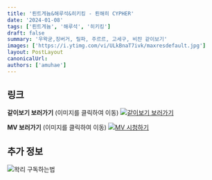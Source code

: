 ```yaml
---
title: '뢴트게늄&해루석&히키킹 - 뢴해히 CYPHER'
date: '2024-01-08'
tags: ['뢴트게늄', '해루석', '히키킹']
draft: false
summary: '우왁굳,징버거, 릴파, 주르르, 고세구, 비챤 같이보기'
images: ['https://i.ytimg.com/vi/ULkBnaT7ivk/maxresdefault.jpg']
layout: PostLayout
canonicalUrl:
authors: ['amuhae']
---
```


## 링크

**같이보기 보러가기** (이미지를 클릭하여 이동)
[![같이보기 보러가기](../static/images/logo.png)](https://cafe.naver.com/steamindiegame/14390413)

**MV 보러가기** (이미지를 클릭하여 이동)
[![MV 시청하기](https://i.ytimg.com/vi/ULkBnaT7ivk/maxresdefault.jpg)](https://youtu.be/ULkBnaT7ivk?si=kA1vTIVSf3j7IR6C)

## 추가 정보

![왁리 구독하는법](../static/images/sub.gif)
